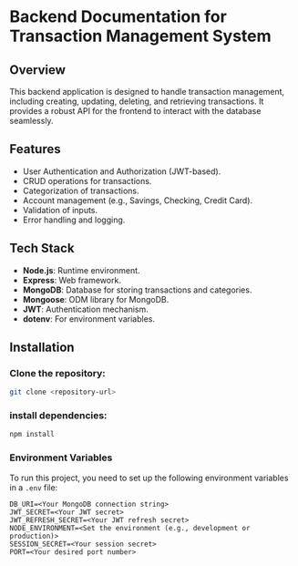 # Backend Documentation for Transaction Management System

## Overview

This backend application is designed to handle transaction management, including creating, updating, deleting, and retrieving transactions. It provides a robust API for the frontend to interact with the database seamlessly.

## Features

-   User Authentication and Authorization (JWT-based).
-   CRUD operations for transactions.
-   Categorization of transactions.
-   Account management (e.g., Savings, Checking, Credit Card).
-   Validation of inputs.
-   Error handling and logging.

## Tech Stack

-   **Node.js**: Runtime environment.
-   **Express**: Web framework.
-   **MongoDB**: Database for storing transactions and categories.
-   **Mongoose**: ODM library for MongoDB.
-   **JWT**: Authentication mechanism.
-   **dotenv**: For environment variables.

## Installation

### Clone the repository:

```bash
git clone <repository-url>
```

### install dependencies:

```bash
npm install
```

### Environment Variables

To run this project, you need to set up the following environment variables in a `.env` file:

```plaintext
DB_URI=<Your MongoDB connection string>
JWT_SECRET=<Your JWT secret>
JWT_REFRESH_SECRET=<Your JWT refresh secret>
NODE_ENVIRONMENT=<Set the environment (e.g., development or production)>
SESSION_SECRET=<Your session secret>
PORT=<Your desired port number>

```
